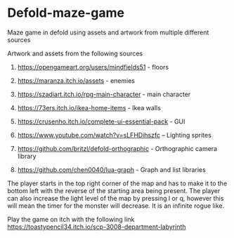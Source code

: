 # Defold-maze-game
Maze game in defold using assets and artwork from multiple different sources



Artwork and assets from the following sources

1. https://opengameart.org/users/mindfields51 - floors 

2.  https://maranza.itch.io/assets - enemies  

3. https://szadiart.itch.io/rpg-main-character - main character

4. https://73ers.itch.io/ikea-home-items - Ikea walls

5. https://crusenho.itch.io/complete-ui-essential-pack - GUI 

6. https://www.youtube.com/watch?v=sLFHDihszfc – Lighting sprites

7. https://github.com/britzl/defold-orthographic - Orthographic camera library  

8. https://github.com/chen0040/lua-graph - Graph and list libraries

The player starts in the top right corner of the map and has to make it to the bottom left with the reverse of the starting area being present. The player can also increase the light level of the map by pressing l or q, however this will mean the timer for the monster will decrease. It is an infinite rogue like. 

Play the game on itch with the following link
https://toastypencil34.itch.io/scp-3008-department-labyrinth

